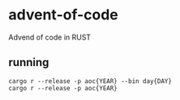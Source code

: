 # advent-of-code
Advend of code in RUST

## running 
``` 
cargo r --release -p aoc{YEAR} --bin day{DAY}
cargo r --release -p aoc{YEAR}
```
